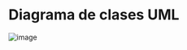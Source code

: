 # Diagrama de clases UML
![image](https://github.com/sbeae/TrabajadorGui/assets/130028710/5977bade-73bf-46d6-a89e-32801e38845d)
